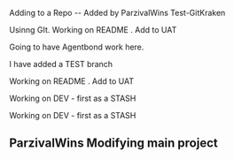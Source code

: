 Adding to a Repo -- Added by ParzivalWins
Test-GitKraken

Usinng GIt.
Working on README . Add to UAT

Going to have Agentbond work here. 

I have added a TEST branch


Working on README . Add to UAT

Working on DEV - first as a STASH 


Working on DEV - first as a STASH 
## ParzivalWins Modifying main project

